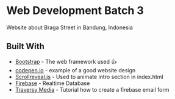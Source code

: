 # Web Development Batch 3

 Website about Braga Street in Bandung, Indonesia

## Built With

* [Bootstrap](http://http://getbootstrap.com/) - The web framework used :+1:
* [codepen.io](https://codepen.io/) - example of a good website design
* [Scrollreveal.js](https://scrollrevealjs.org/) - Used to animate intro section in index.html
* [Firebase](https://firebase.google.com) - Realtime Database
* [Traversy Media](https://www.youtube.com/channel/UC29ju8bIPH5as8OGnQzwJyA) - Tutorial how to create a firebase email form
